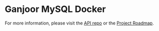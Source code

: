 # Ganjoor MySQL Docker

For more information, please visit the [API repo](https://github.com/ganjoor/ganjoor-api) or the [Project Roadmap](https://github.com/ganjoor/roadmap).
